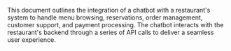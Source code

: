 This document outlines the integration of a chatbot with a restaurant's system to handle menu browsing, reservations, order management, customer support, and payment processing. The chatbot interacts with the restaurant's backend through a series of API calls to deliver a seamless user experience.
